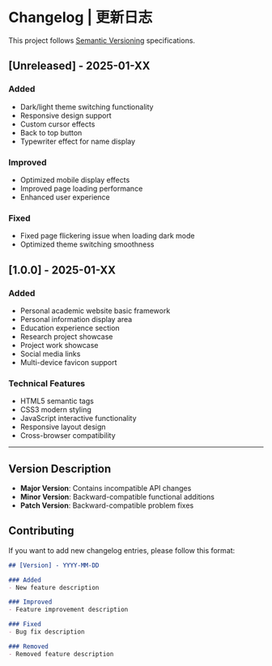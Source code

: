 # Changelog | 更新日志

This project follows [Semantic Versioning](https://semver.org/lang/zh-CN/) specifications.

## [Unreleased] - 2025-01-XX

### Added
- Dark/light theme switching functionality
- Responsive design support
- Custom cursor effects
- Back to top button
- Typewriter effect for name display

### Improved
- Optimized mobile display effects
- Improved page loading performance
- Enhanced user experience

### Fixed
- Fixed page flickering issue when loading dark mode
- Optimized theme switching smoothness

## [1.0.0] - 2025-01-XX

### Added
- Personal academic website basic framework
- Personal information display area
- Education experience section
- Research project showcase
- Project work showcase
- Social media links
- Multi-device favicon support

### Technical Features
- HTML5 semantic tags
- CSS3 modern styling
- JavaScript interactive functionality
- Responsive layout design
- Cross-browser compatibility

---

## Version Description

- **Major Version**: Contains incompatible API changes
- **Minor Version**: Backward-compatible functional additions
- **Patch Version**: Backward-compatible problem fixes

## Contributing

If you want to add new changelog entries, please follow this format:

```markdown
## [Version] - YYYY-MM-DD

### Added
- New feature description

### Improved
- Feature improvement description

### Fixed
- Bug fix description

### Removed
- Removed feature description
``` 
